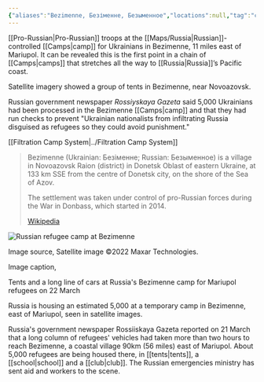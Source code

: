 ```yaml
---
{"aliases":"Bezimenne, Безіменне, Безыменное","locations":null,"tag":"camp, camp location","date":null,"dg-home":false,"dg-publish":true,"dg-pass-frontmatter":true,"location":[47.1081639,37.9354742],"permalink":"/maps/bezimenne-bezimenska-silska-rada-novoazovsk-raion-donetsk-oblast-87660-ukraine/","dgHomeLink":true,"dgPassFrontmatter":true}
---
```



[[Pro-Russian|Pro-Russian]]  troops at the [[Maps/Russia|Russian]]-controlled [[Camps|camp]] for Ukrainians in Bezimenne, 11 miles east of Mariupol. It can be revealed this is the first point in a chain of [[Camps|camps]] that stretches all the way to [[Russia|Russia]]’s Pacific coast.

Satellite imagery showed a group of tents in Bezimenne, near Novoazovsk. 

Russian government newspaper _Rossiyskaya Gazeta_ said 5,000 Ukrainians had been processed in the Bezimenne [[Camps|camp]] and that they had run checks to prevent "Ukrainian nationalists from infiltrating Russia disguised as refugees so they could avoid punishment." 

[[Filtration Camp System|../Filtration Camp System]]

> Bezimenne (Ukrainian: Безіменне; Russian: Безыменное) is a village in Novoazovsk Raion (district) in Donetsk Oblast of eastern Ukraine, at 133 km SSE from the centre of Donetsk city, on the shore of the Sea of Azov.
>
> The settlement was taken under control of pro-Russian forces during the War in Donbass, which started in 2014.
>
> [Wikipedia](https://en.wikipedia.org/wiki/Bezimenne,%20Novoazovsk%20Raion)

![Russian refugee camp at Bezimenne](https://ichef.bbci.co.uk/news/976/cpsprodpb/77CE/production/_123907603_469d9893-22a9-4e52-8045-8c0656504bf9.jpg)

Image source, Satellite image ©2022 Maxar Technologies.

Image caption,

Tents and a long line of cars at Russia's Bezimenne camp for Mariupol refugees on 22 March

Russia is housing an estimated 5,000 at a temporary camp in Bezimenne, east of Mariupol, seen in satellite images.

Russia's government newspaper Rossiiskaya Gazeta reported on 21 March that a long column of refugees' vehicles had taken more than two hours to reach Bezimenne, a coastal village 90km (56 miles) east of Mariupol. About 5,000 refugees are being housed there, in [[tents|tents]], a [[school|school]] and a [[club|club]]. The Russian emergencies ministry has sent aid and workers to the scene.